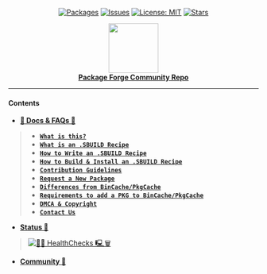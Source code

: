 <div align="center">

[stars-shield]: https://img.shields.io/github/stars/pkgforge/soarpkgs.svg
[stars-url]: https://github.com/pkgforge/soarpkgs/stargazers
[issues-shield]: https://img.shields.io/github/issues/pkgforge/soarpkgs.svg
[issues-url]: https://github.com/pkgforge/soarpkgs/issues
[license-shield]: https://img.shields.io/github/license/pkgforge/soarpkgs.svg
[license-url]: https://github.com/pkgforge/soarpkgs/blob/main/LICENSE
 
<a href="https://github.com/pkgforge/soarpkgs/tree/main/packages"><img src="https://img.shields.io/badge/Packages-39%20(52)-blue?labelColor=orange&style=flat&link=https://github.com/pkgforge/soarpkgs/tree/main/packages" alt="Packages" /></a>
[![Issues][issues-shield]][issues-url]
[![License: MIT][license-shield]][license-url]
[![Stars][stars-shield]][stars-url]
</div>

<p align="center">
    <a href="https://github.com/pkgforge/soar">
        <img src="https://github.com/user-attachments/assets/220ce7b3-55b3-496e-b3b8-2556123193a2" width="100"></a>
    <br>
    <b><strong> <a href="https://github.com/pkgforge/soar">Package Forge Community Repo</a></code></strong></b>
    <br>
</p>

---
#### Contents
- [**📖 Docs & FAQs 📖**](https://github.com/pkgforge/soarpkgs/tree/main/Docs)
> - [**`What is this?`**](https://github.com/pkgforge/soarpkgs/blob/main/Docs/README.md#intro)
> - [**`What is an .SBUILD Recipe`**](https://github.com/pkgforge/soarpkgs/blob/main/SBUILD_SPEC.md#intro)
> - [**`How to Write an .SBUILD Recipe`**](https://github.com/pkgforge/soarpkgs/blob/main/SBUILD.md#write-an-sbuild-recipe)
> - [**`How to Build & Install an .SBUILD Recipe`**](https://github.com/pkgforge/soarpkgs/blob/main/SBUILD.md#buildinstallrun-an-sbuild-recipe)
> - [**`Contribution Guidelines`**](https://github.com/pkgforge/soarpkgs/blob/main/Docs/README.md#contribution-guidelines)
> - [**`Request a New Package`**](https://github.com/pkgforge/soarpkgs/blob/main/Docs/README.md#package-request-guidelines)
> - [**`Differences from BinCache/PkgCache`**](https://github.com/pkgforge/soarpkgs/blob/main/Docs/README.md#differences-from-bincachepkgcache)
> - [**`Requirements to add a PKG to BinCache/PkgCache`**](https://github.com/pkgforge/soarpkgs/blob/main/Docs/README.md#criteria-for-addition-to-bincachepkgcache)
> - [**`DMCA & Copyright`**](https://github.com/pkgforge/soarpkgs/blob/main/Docs/README.md#dmca-copyright--cease--desist)
> - [**`Contact Us`**](https://github.com/pkgforge/soarpkgs/blob/main/Docs/README.md#contact-us)
- [**Status 🔖**](./tree/main#-status-)
> [![🐧🧹 HealthChecks 🖳🗑](https://github.com/pkgforge/soarpkgs/actions/workflows/healthchecks_housekeeping.yaml/badge.svg)](https://github.com/pkgforge/soarpkgs/actions/workflows/healthchecks_housekeeping.yaml)
- [**Community 💬**](https://t.me/official_loonix/63949)
